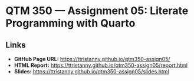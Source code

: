 # QTM 350 — Assignment 05: Literate Programming with Quarto

## Links
- **GitHub Page URL:** https://ttristanny.github.io/qtm350-assign05/
- **HTML Report:** https://ttristanny.github.io/qtm350-assign05/report.html
- **Slides:** https://ttristanny.github.io/qtm350-assign05/slides.html


